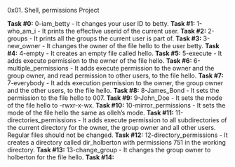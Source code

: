 0x01. Shell, permissions Project

**Task #0:** 0-iam_betty - It changes your user ID to betty.
**Task #1:** 1-who_am_i - It prints the effective userid of the current user.
**Task #2:** 2-groups - It prints all the groups the current user is part of.
**Task #3:** 3-new_owner - It changes the owner of the file hello to the user betty.
**Task #4:** 4-empty - It creates an empty file called hello.
**Task #5:** 5-execute - It adds execute permission to the owner of the file hello.
**Task #6:** 6-multiple_permissions - It adds execute permission to the owner and the group owner, and read permission to other users, to the file hello.
**Task #7:** 7-everybody - It adds execution permission to the owner, the group owner and the other users, to the file hello.
**Task #8:** 8-James_Bond - It sets the permission to the file hello to 007.
**Task #9:** 9-John_Doe - It sets the mode of the file hello to -rwxr-x-wx.
**Task #10:** 10-mirror_permissions - It sets the mode of the file hello the same as olleh’s mode.
**Task #11:** 11-directories_permissions - It adds execute permission to all subdirectories of the current directory for the owner, the group owner and all other users. Regular files should not be changed.
**Task #12:** 12-directory_permissions - It creates a directory called dir_holberton with permissions 751 in the working directory.
**Task #13:** 13-change_group - It changes the group owner to holberton for the file hello.
**Task #14:**  

 
 

 

